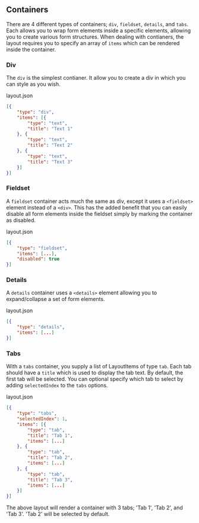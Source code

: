 <div class="row">
<div class="col-md-10">

## Containers

There are 4 different types of containers; `div`, `fieldset`, `details`, and `tabs`.  Each allows you to wrap form elements inside a specific elements, allowing you to create various form structures.  When dealing with contianers, the layout requires you to specify an array of `items` which can be rendered inside the container.

### Div

The `div` is the simplest contianer.  It allow you to create a div in which you can style as you wish.

<div class="panel panel-primary docs">
<div class="panel-heading panel-title">layout.json</div>

```json
[{
    "type": "div",
    "items": [{
        "type": "text",
        "title": "Text 1"
    }, {
        "type": "text",
        "title": "Text 2"
    }, {
        "type": "text",
        "title": "Text 3"
    }]
}]
```

</div>



### Fieldset

A `fieldset` container acts much the same as div, except it uses a `<fieldset>` element instead of a `<div>`.  This has the added benefit that you can easily disable all form elements inside the fieldset simply by marking the container as disabled.

<div class="panel panel-primary docs">
<div class="panel-heading panel-title">layout.json</div>

```json
[{
    "type": "fieldset",
    "items": [...],
    "disabled": true
}]
```

</div>

### Details

A `details` container uses a `<details>` element allowing you to expand/collapse a set of form elements.

<div class="panel panel-primary docs">
<div class="panel-heading panel-title">layout.json</div>

```json
[{
    "type": "details",
    "items": [...]
}]
```

</div>

### Tabs

With a `tabs` container, you supply a list of LayoutItems of type `tab`.  Each tab should have a `title` which is used to display the tab text.  By default, the first tab will be selected.  You can optional specify which tab to select by adding `selectedIndex` to the `tabs` options.

<div class="panel panel-primary docs">
<div class="panel-heading panel-title">layout.json</div>

```json
[{
    "type": "tabs",
    "selectedIndex": 1,
    "items": [{
        "type": "tab",
        "title": "Tab 1",
        "items": [...]
    }, {
        "type": "tab",
        "title": "Tab 2",
        "items": [...]
    }, {
        "type": "tab",
        "title": "Tab 3",
        "items": [...]
    }]
}]
```

</div>

The above layout will render a container with 3 tabs; 'Tab 1', 'Tab 2', and 'Tab 3'.  'Tab 2' will be selected by default.

</div>
<div class="col-md-2">
<div class="links">

</div>
</div>
</div>
